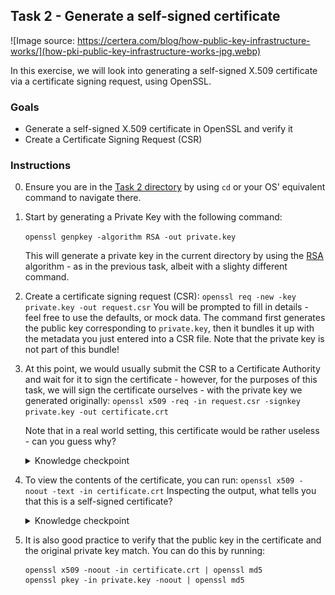 ## Task 2 - Generate a self-signed certificate
![Image source: https://certera.com/blog/how-public-key-infrastructure-works/](how-pki-public-key-infrastructure-works-jpg.webp)

In this exercise, we will look into generating a self-signed X.509 certificate via a certificate signing request, using OpenSSL.

### Goals
- Generate a self-signed X.509 certificate in OpenSSL and verify it
- Create a Certificate Signing Request (CSR)


### Instructions
0. Ensure you are in the [Task 2 directory](.) by using `cd` or your OS' equivalent command to navigate there. 
1. Start by generating a Private Key with the following command:

    ```openssl genpkey -algorithm RSA -out private.key```

    This will generate a private key in the current directory by using the [RSA](https://en.wikipedia.org/wiki/RSA_(cryptosystem)) algorithm - as in the previous task, albeit with a slighty different command. 

2. Create a certificate signing request (CSR): ```openssl req -new -key private.key -out request.csr```
   You will be prompted to fill in details - feel free to use the defaults, or mock data. 
   The command first generates the public key corresponding to `private.key`, then it bundles it up with the metadata you just entered into a CSR file. Note that the private key is not part of this bundle!

3. At this point, we would usually submit the CSR to a Certificate Authority and wait for it to sign the certificate - however, for the purposes of this task, we will sign the certificate ourselves - with the private key we generated originally:
```openssl x509 -req -in request.csr -signkey private.key -out certificate.crt``` 

    Note that in a real world setting, this certificate would be rather useless - can you guess why? 
    <details> 
    <summary>Knowledge checkpoint</summary>
    Simply because no one would be able to verify the Certificate Authority, as we just created it locally. Most applications would complain with an error along the lines of CERTIFICATION AUTHORITY INVALID. 
    Most browsers and operating systems have a list of valid Certificate Authorities, and to trust a certificate as valid, it needs to be traced to one of these authorities. 
    </details>


4. To view the contents of the certificate, you can run: ```openssl x509 -noout -text -in certificate.crt```
    Inspecting the output, what tells you that this is a self-signed certificate?
    <details> 
    <summary>Knowledge checkpoint</summary>
    The Issuer is the same as the Subject.
    </details>

5. It is also good practice to verify that the public key in the certificate and the original private key match. You can do this by running:
    ```
    openssl x509 -noout -in certificate.crt | openssl md5
    openssl pkey -in private.key -noout | openssl md5
    ```

